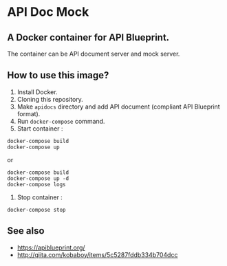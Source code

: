 # API Doc Mock

## A Docker container for API Blueprint.

The container can be API document server and mock server.

## How to use this image?

1. Install Docker.
1. Cloning this repository.
1. Make `apidocs` directory and add API document (compliant API Blueprint format).
1. Run `docker-compose` command.
 1. Start container :
```
docker-compose build
docker-compose up
```
or
```
docker-compose build
docker-compose up -d
docker-compose logs
```
 1. Stop container :
 ```
 docker-compose stop
 ```

## See also

- https://apiblueprint.org/
- http://qiita.com/kobaboy/items/5c5287fddb334b704dcc
